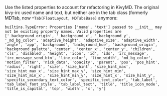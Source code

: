 Use the listed properties to account for refactoring in KivyMD. The original kivy-irc used name and text, but neither are in the tab class (formerly MDTab, now `*Tab(FloatLayout, MDTabsBase)` anymore:

`builtins.TypeError: Properties ['name', 'text'] passed to __init__ may not be existing property names. Valid properties are ['_background_origin', '_background_x', '_background_y', '_md_bg_color', 'adaptive_height', 'adaptive_size', 'adaptive_width', 'angle', 'app', 'background', 'background_hue', 'background_origin', 'background_palette', 'center', 'center_x', 'center_y', 'children', 'cls', 'disabled', 'height', 'icon', 'id', 'ids', 'irc_message', 'irc_message_send_btn', 'line_color', 'line_width', 'md_bg_color', 'motion_filter', 'nick_data', 'opacity', 'parent', 'pos', 'pos_hint', 'radius', 'right', 'size', 'size_hint', 'size_hint_max', 'size_hint_max_x', 'size_hint_max_y', 'size_hint_min', 'size_hint_min_x', 'size_hint_min_y', 'size_hint_x', 'size_hint_y', 'specific_secondary_text_color', 'specific_text_color', 'tab_label', 'tab_label_font_style', 'tab_label_text', 'title', 'title_icon_mode', 'title_is_capital', 'top', 'width', 'x', 'y']`
